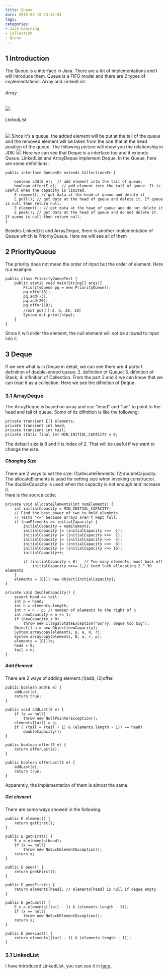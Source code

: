 ```yaml
---
title: Queue
date: 2018-03-19 23:47:54
tags:
categories:
- Java Learning
- Collection
- Queue
---
```


## 1 Introduction
The Queue is a interface in Java. There are a lot of implementations and I will introduce them. Queue is a FIFO model and there are 2 types of implementations: Array and LinkedList:
###### Array
![](Collection-Queue/1.jpg)
###### LinkedList
![](Collection-Queue/2.jpg)
Since it's a queue, the added element will be put at the tail of the queue and the removed element will be taken from the one that at the head position of the queue. The following picture will show you the relationship in JDK:
![](Collection-Queue/3.jpg)
Here we can see that Deque is a interface too and it extends Queue. LinkedList and ArrayDeque implement Deque. In the Queue, here are some definitions:

	public interface Queue<E> extends Collection<E> {  
	  
	    boolean add(E e);  // add element into the tail of queue.
	    boolean offer(E e);  // add element into the tail of queue. It is useful when the capacity is limited.
	    E remove(); // get data at the head of queue and delete it 
	    E poll(); // get data at the head of queue and delete it. If queue is null then return null.   
	    E element(); // get data at the head of queue and do not delete it
	    E peek(); // get data at the head of queue and do not delete it. If queue is null then return null. 
	}  


Besides LinkedList and ArrayDeque, there is another implementation of Queue which is PriorityQueue. Here we will see all of them

## 2 PriorityQueue
The priority does not mean the order of input but the order of element. Here is a example:

	public class PriorityQueueTest {
	    public static void main(String[] args){
	        PriorityQueue pq = new PriorityQueue();
	        pq.offer(6);
	        pq.add(-3);
	        pq.add(20);
	        pq.offer(18);
	        //out put：[-3, 6, 20, 18]
	        System.out.println(pq);
	    }
	}

Since it will order the element, the null element will not be allowed to input into it.

## 3 Deque  
If we see what is in Deque in detail, we can see there are 4 parts:1. definition of double-ended queue; 2. definition of Queue; 3. difinition of Stack; 4. difinition of Collection. From the part 3 and 4 we can know that we can treat it as a collection. Here we see the difinition of Deque.
### 3.1 ArrayDeque
The ArrayDeque is based on array and use "head" and "tail" to point to the head and tail of queue. 
Somo of its difinition is like the following:

	private transient E[] elements;    
	private transient int head;  
	private transient int tail;  
	private static final int MIN_INITIAL_CAPACITY = 8;  

The default size is 8 and it is index of 2. That will be useful if we want to change the size.

##### Changing Size
There are 2 ways to set the size: (1)allocateElements; (2)doubleCapacity. The allocateElements is uesd for setting size when invoking constructor. The doubleCapacity is used when the capacity is not enough and increase it.<br>
Here is the source code:

	private void allocateElements(int numElements) {  
	    int initialCapacity = MIN_INITIAL_CAPACITY;  
	    // Find the best power of two to hold elements.  
	    // Tests "<=" because arrays aren't kept full.  
	    if (numElements >= initialCapacity) {  
	        initialCapacity = numElements;  
	        initialCapacity |= (initialCapacity >>>  1);  
	        initialCapacity |= (initialCapacity >>>  2);  
	        initialCapacity |= (initialCapacity >>>  4);  
	        initialCapacity |= (initialCapacity >>>  8);  
	        initialCapacity |= (initialCapacity >>> 16);  
	        initialCapacity++;  
	  
	        if (initialCapacity < 0)   // Too many elements, must back off  
	            initialCapacity >>>= 1;// Good luck allocating 2 ^ 30 elements  
	    }  
	    elements = (E[]) new Object[initialCapacity];  
	}  

	private void doubleCapacity() {  
	    assert head == tail;  
	    int p = head;  
	    int n = elements.length;  
	    int r = n - p; // number of elements to the right of p  
	    int newCapacity = n << 1;  
	    if (newCapacity < 0)  
	        throw new IllegalStateException("Sorry, deque too big");  
	    Object[] a = new Object[newCapacity];  
	    System.arraycopy(elements, p, a, 0, r);  
	    System.arraycopy(elements, 0, a, r, p);  
	    elements = (E[])a;  
	    head = 0;  
	    tail = n;  
	} 

##### Add Element
There are 2 ways of adding element:(1)add; (2)offer.

	public boolean add(E e) {  
	    addLast(e);  
	    return true;  
	}  
	  
	public void addLast(E e) {  
	    if (e == null)  
	        throw new NullPointerException();  
	    elements[tail] = e;  
	    if ( (tail = (tail + 1) & (elements.length - 1)) == head)  
	        doubleCapacity();  
	}  
	  
	public boolean offer(E e) {  
	    return offerLast(e);  
	}  
	  
	public boolean offerLast(E e) {  
	    addLast(e);  
	    return true;  
	}  

Apparently, the implementation of them is almost the same.

##### Get element
There are some ways showed in the following:

	public E element() {  
	    return getFirst();  
	}  
	  
	public E getFirst() {  
	    E x = elements[head];  
	    if (x == null)  
	        throw new NoSuchElementException();  
	    return x;  
	}  
	  
	public E peek() {  
	    return peekFirst();  
	}  
	  
	public E peekFirst() {  
	    return elements[head]; // elements[head] is null if deque empty  
	}  
	  
	public E getLast() {  
	    E x = elements[(tail - 1) & (elements.length - 1)];  
	    if (x == null)  
	        throw new NoSuchElementException();  
	    return x;  
	}  
	  
	public E peekLast() {  
	    return elements[(tail - 1) & (elements.length - 1)];  
	}  

### 3.1 LinkedList
I have introduced LinkedList, you can see it in [here](https://kincolle.github.io/2018/03/13/Collection-LinkedList/).